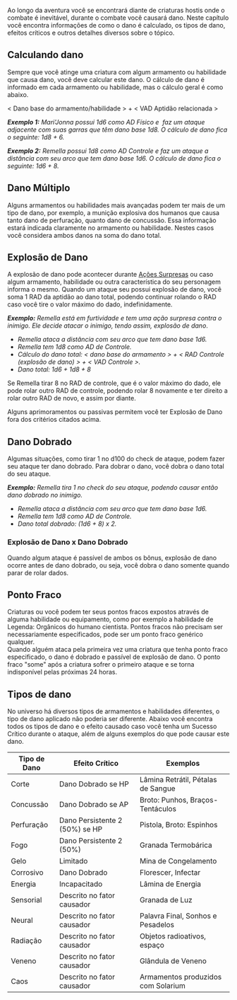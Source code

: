 Ao longo da aventura você se encontrará diante de criaturas hostis onde o combate é inevitável, durante o combate você causará dano. Neste capítulo você encontra informações de como o dano é calculado, os tipos de dano, efeitos críticos e outros detalhes diversos sobre o tópico.

## Calculando dano

Sempre que você atinge uma criatura com algum armamento ou habilidade que causa dano, você deve calcular este dano. O cálculo de dano é informado em cada armamento ou habilidade, mas o cálculo geral é como abaixo.

< Dano base do armamento/habilidade > + < VAD Aptidão relacionada >

**_Exemplo 1:_** _Mari'Jonna possui 1d6 como AD Físico e  faz um ataque adjacente com suas garras que têm dano base 1d8. O cálculo de dano fica o seguinte: 1d8 + 6._

**_Exemplo 2:_** _Remella possui 1d8 como AD Controle e faz um ataque a distância com seu arco que tem dano base 1d6. O cálculo de dano fica o seguinte: 1d6 + 8._

## Dano Múltiplo

Alguns armamentos ou habilidades mais avançadas podem ter mais de um tipo de dano, por exemplo, a munição explosiva dos humanos que causa tanto dano de perfuração, quanto dano de concussão. Essa informação estará indicada claramente no armamento ou habilidade. Nestes casos você considera ambos danos na soma do dano total.

## Explosão de Dano

A explosão de dano pode acontecer durante [Ações Surpresas](./situationalModifiers.md#ação-surpresa) ou caso algum armamento, habilidade ou outra característica do seu personagem informa o mesmo. Quando um ataque seu possui explosão de dano, você soma 1 RAD da aptidão ao dano total, podendo continuar rolando o RAD caso você tire o valor máximo do dado, indefinidamente.

_**Exemplo:** Remella está em furtividade e tem uma ação surpresa contra o inimigo. Ele decide atacar o inimigo, tendo assim, explosão de dano_.

- _Remella ataca a distância com seu arco que tem dano base 1d6._
- _Remella tem 1d8 como AD de Controle._
- _Cálculo do dano total: < dano base do armamento > + < RAD Controle (explosão de dano) > + < VAD Controle >._
- _Dano total: 1d6 + 1d8 + 8_

Se Remella tirar 8 no RAD de controle, que é o valor máximo do dado, ele pode rolar outro RAD de controle, podendo rolar 8 novamente e ter direito a rolar outro RAD de novo, e assim por diante.

Alguns aprimoramentos ou passivas permitem você ter Explosão de Dano fora dos critérios citados acima.

## Dano Dobrado

Algumas situações, como tirar 1 no d100 do check de ataque, podem fazer seu ataque ter dano dobrado. Para dobrar o dano, você dobra o dano total do seu ataque.

_**Exemplo:** Remella tira 1 no check do seu ataque, podendo causar então dano dobrado no inimigo._

- _Remella ataca a distância com seu arco que tem dano base 1d6._
- _Remella tem 1d8 como AD de Controle._
- _Dano total dobrado: (1d6 + 8) x 2._

### Explosão de Dano x Dano Dobrado
Quando algum ataque é passível de ambos os bônus, explosão de dano ocorre antes de dano dobrado, ou seja, você dobra o dano somente quando parar de rolar dados.

## Ponto Fraco
Criaturas ou você podem ter seus pontos fracos expostos através de alguma habilidade ou equipamento, como por exemplo a habilidade de Legenda: Orgânicos do humano cientista. Pontos fracos não precisam ser necessariamente especificados, pode ser um ponto fraco genérico qualquer.  
Quando alguém ataca pela primeira vez uma criatura que tenha ponto fraco especificado, o dano é dobrado e passível de explosão de dano. O ponto fraco "some" após a criatura sofrer o primeiro ataque e se torna indisponível pelas próximas 24 horas.

## Tipos de dano

No universo há diversos tipos de armamentos e habilidades diferentes, o tipo de dano aplicado não poderia ser diferente. Abaixo você encontra todos os tipos de dano e o efeito causado caso você tenha um Sucesso Crítico durante o ataque, além de alguns exemplos do que pode causar este dano.

| Tipo de Dano | Efeito Crítico                 | Exemplos                           |
| ------------ | ------------------------------ | ---------------------------------- |
| Corte        | Dano Dobrado se HP             | Lâmina Retrátil, Pétalas de Sangue |
| Concussão    | Dano Dobrado se AP             | Broto: Punhos, Braços-Tentáculos   |
| Perfuração   | Dano Persistente 2 (50%) se HP | Pistola, Broto: Espinhos           |
| Fogo         | Dano Persistente 2 (50%)       | Granada Termobárica                |
| Gelo         | Limitado                       | Mina de Congelamento               |
| Corrosivo    | Dano Dobrado                   | Florescer, Infectar                |
| Energia      | Incapacitado                   | Lâmina de Energia                  |
| Sensorial    | Descrito no fator causador     | Granada de Luz                     |
| Neural       | Descrito no fator causador     | Palavra Final, Sonhos e Pesadelos  |
| Radiação     | Descrito no fator causador     | Objetos radioativos, espaço        |
| Veneno       | Descrito no fator causador     | Glândula de Veneno                 |
| Caos         | Descrito no fator causador     | Armamentos produzidos com Solarium |
